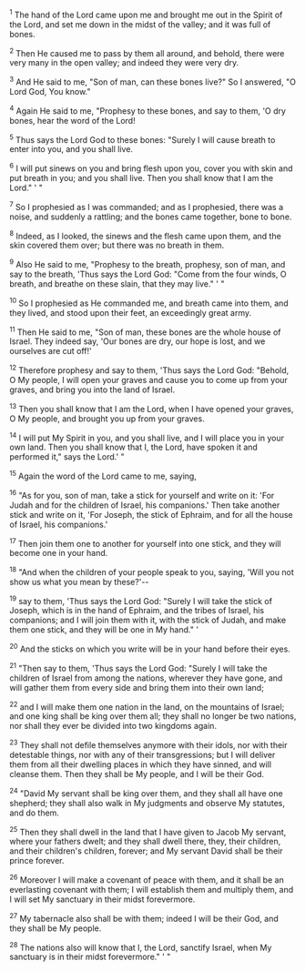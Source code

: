 <sup>1</sup> 
The hand of the Lord came upon me and brought me out in the Spirit of the Lord, and set me down in the midst of the valley; and it was full of bones. 

<sup>2</sup> 
Then He caused me to pass by them all around, and behold, there were very many in the open valley; and indeed they were very dry. 

<sup>3</sup> 
And He said to me, "Son of man, can these bones live?" So I answered, "O Lord God, You know." 

<sup>4</sup> 
Again He said to me, "Prophesy to these bones, and say to them, 'O dry bones, hear the word of the Lord! 

<sup>5</sup> 
Thus says the Lord God to these bones: "Surely I will cause breath to enter into you, and you shall live. 

<sup>6</sup> 
I will put sinews on you and bring flesh upon you, cover you with skin and put breath in you; and you shall live. Then you shall know that I am the Lord." ' " 

<sup>7</sup> 
So I prophesied as I was commanded; and as I prophesied, there was a noise, and suddenly a rattling; and the bones came together, bone to bone. 

<sup>8</sup> 
Indeed, as I looked, the sinews and the flesh came upon them, and the skin covered them over; but there was no breath in them. 

<sup>9</sup> 
Also He said to me, "Prophesy to the breath, prophesy, son of man, and say to the breath, 'Thus says the Lord God: "Come from the four winds, O breath, and breathe on these slain, that they may live." ' " 

<sup>10</sup> 
So I prophesied as He commanded me, and breath came into them, and they lived, and stood upon their feet, an exceedingly great army. 

<sup>11</sup> 
Then He said to me, "Son of man, these bones are the whole house of Israel. They indeed say, 'Our bones are dry, our hope is lost, and we ourselves are cut off!' 

<sup>12</sup> 
Therefore prophesy and say to them, 'Thus says the Lord God: "Behold, O My people, I will open your graves and cause you to come up from your graves, and bring you into the land of Israel. 

<sup>13</sup> 
Then you shall know that I am the Lord, when I have opened your graves, O My people, and brought you up from your graves. 

<sup>14</sup> 
I will put My Spirit in you, and you shall live, and I will place you in your own land. Then you shall know that I, the Lord, have spoken it and performed it," says the Lord.' " 

<sup>15</sup> 
Again the word of the Lord came to me, saying, 

<sup>16</sup> 
"As for you, son of man, take a stick for yourself and write on it: 'For Judah and for the children of Israel, his companions.' Then take another stick and write on it, 'For Joseph, the stick of Ephraim, and for all the house of Israel, his companions.' 

<sup>17</sup> 
Then join them one to another for yourself into one stick, and they will become one in your hand. 

<sup>18</sup> 
"And when the children of your people speak to you, saying, 'Will you not show us what you mean by these?'-- 

<sup>19</sup> 
say to them, 'Thus says the Lord God: "Surely I will take the stick of Joseph, which is in the hand of Ephraim, and the tribes of Israel, his companions; and I will join them with it, with the stick of Judah, and make them one stick, and they will be one in My hand." ' 

<sup>20</sup> 
And the sticks on which you write will be in your hand before their eyes. 

<sup>21</sup> 
"Then say to them, 'Thus says the Lord God: "Surely I will take the children of Israel from among the nations, wherever they have gone, and will gather them from every side and bring them into their own land; 

<sup>22</sup> 
and I will make them one nation in the land, on the mountains of Israel; and one king shall be king over them all; they shall no longer be two nations, nor shall they ever be divided into two kingdoms again. 

<sup>23</sup> 
They shall not defile themselves anymore with their idols, nor with their detestable things, nor with any of their transgressions; but I will deliver them from all their dwelling places in which they have sinned, and will cleanse them. Then they shall be My people, and I will be their God. 

<sup>24</sup> 
"David My servant shall be king over them, and they shall all have one shepherd; they shall also walk in My judgments and observe My statutes, and do them. 

<sup>25</sup> 
Then they shall dwell in the land that I have given to Jacob My servant, where your fathers dwelt; and they shall dwell there, they, their children, and their children's children, forever; and My servant David shall be their prince forever. 

<sup>26</sup> 
Moreover I will make a covenant of peace with them, and it shall be an everlasting covenant with them; I will establish them and multiply them, and I will set My sanctuary in their midst forevermore. 

<sup>27</sup> 
My tabernacle also shall be with them; indeed I will be their God, and they shall be My people. 

<sup>28</sup> 
The nations also will know that I, the Lord, sanctify Israel, when My sanctuary is in their midst forevermore." ' "
